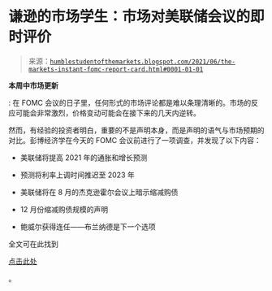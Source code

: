 <!--yml

分类：未分类

日期：2024-05-18 01:58:42

-->

# 谦逊的市场学生：市场对美联储会议的即时评价

> 来源：[`humblestudentofthemarkets.blogspot.com/2021/06/the-markets-instant-fomc-report-card.html#0001-01-01`](https://humblestudentofthemarkets.blogspot.com/2021/06/the-markets-instant-fomc-report-card.html#0001-01-01)

**本周中市场更新**

: 在 FOMC 会议的日子里，任何形式的市场评论都是难以条理清晰的。市场的反应可能会非常激烈，价格变动可能会在接下来的几天内逆转。

然而，有经验的投资者明白，重要的不是声明本身，而是声明的语气与市场预期的对比。彭博经济学在今天的 FOMC 会议前进行了一项调查，并发现了以下内容：

+   美联储将提高 2021 年的通胀和增长预测

+   预测将利率上调时间推迟至 2023 年

+   美联储将在 8 月的杰克逊霍尔会议上暗示缩减购债

+   12 月份缩减购债规模的声明

+   鲍威尔获得连任——布兰纳德是下一个选项

全文可在此找到

[点击此处](https://humblestudentofthemarkets.com/2021/06/16/the-markets-instant-fomc-report-card/)

。
